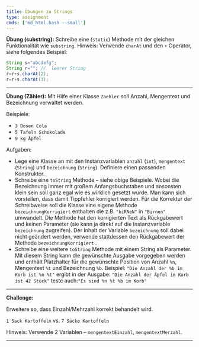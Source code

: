 ```yaml
---
title: Übungen zu Strings
type: assignment
cmds: ['md_html.bash --small']
---
```




**Übung (substring):**
Schreibe eine (`static`) Methode mit der gleichen Funktionalität wie `substring`. Hinweis: Verwende `charAt` und den `+` Operator, siehe folgendes Beispiel:

```java
String s="abcdefg";
String r=""; //  leerer String
r=r+s.charAt(2);
r=r+s.charAt(3);
```



---

**Übung (Zähler):**
Mit Hilfe einer Klasse `Zaehler` soll Anzahl, Mengentext und Bezeichnung verwaltet werden.

Beispiele: 


- `3 Dosen Cola`
- `5 Tafeln Schokolade`
- `9 kg Äpfel`


Aufgaben:

- Lege eine Klasse an mit den Instanzvariablen `anzahl` (`int`), `mengentext` (`String`) und `bezeichnung` (`String`).
Definiere einen passenden Konstruktor.
- Schreibe eine `toString` Methode – siehe obige Beispiele. Wobei die Bezeichnung immer mit großem Anfangsbuchstaben und ansonsten klein sein soll ganz egal wie es wirklich gesetzt wurde. Man kann sich vorstellen, dass damit Tippfehler korrigiert werden.
Für die Korrektur der Schreibweise soll die Klasse eine eigene Methode `bezeichnungKorrigiert` enthalten die z.B. `"biRNeN"` in `"Birnen"` umwandelt. Die Methode hat den korrigierten Text als Rückgabewert und keinen Parameter (sie kann ja direkt auf die Instanzvariable `bezeichnung` zugreifen). Der Inhalt der Variable `bezeichnung` soll dabei nicht geändert werden, verwende stattdessen den Rückgabewert der Methode `bezeichnungKorrigiert` .
- Schreibe eine weitere `toString` Methode mit einem String als Parameter. Mit diesem String kann die gewünschte Ausgabe vorgegeben werden und enthält Platzhalter für die gewünschte Position von Anzahl `%n`, Mengentext `%t` und Bezeichnung `%b`. 
  Beispiel: `"Die Anzahl der %b im Korb ist %n %t"`
  ergibt in der Ausgabe: `"Die Anzahl der Äpfel im Korb ist 42 Stück"`
  teste auch:`"Es sind %n %t %b im Korb"`

---

**Challenge:**

Erweitere so, dass Einzahl/Mehrzahl korrekt behandelt wird. 

`1 Sack Kartoffeln` vs. `7 Säcke Kartoffeln`

Hinweis: Verwende 2 Variablen – `mengentextEinzahl`, `mengentextMerzahl`.

---


